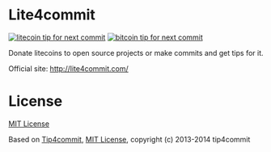 Lite4commit
==========

[![litecoin tip for next commit](http://lite4commit.com/projects/1.svg)](http://lite4commit.com/projects/1)
[![bitcoin tip for next commit](http://tip4commit.com/projects/560.svg)](http://tip4commit.com/projects/560)

Donate litecoins to open source projects or make commits and get tips for it.

Official site: http://lite4commit.com/


License
=======

[MIT License](https://github.com/arowser/lite4commit/blob/master/LICENSE)

Based on [Tip4commit](http://tip4commit.com/), [MIT License](https://github.com/tip4commit/tip4commit/blob/master/LICENSE), copyright (c) 2013-2014 tip4commit
